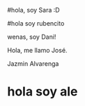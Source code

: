 #hola, soy Sara :D

#hola soy rubencito

wenas, soy Dani! 

Hola, me llamo José.

Jazmin Alvarenga

# hola soy ale


